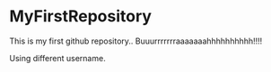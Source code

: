 # MyFirstRepository
This is my first github repository.. Buuurrrrrrraaaaaaahhhhhhhhhh!!!!

Using different username.
